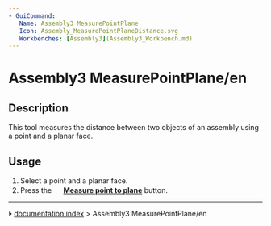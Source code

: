 ```yaml
---
- GuiCommand:
   Name: Assembly3 MeasurePointPlane
   Icon: Assembly_MeasurePointPlaneDistance.svg
   Workbenches: [Assembly3](Assembly3_Workbench.md)
---
```


# Assembly3 MeasurePointPlane/en

## Description

This tool measures the distance between two objects of an assembly using a point and a planar face.

## Usage

1.  Select a point and a planar face.
2.  Press the **<img src="images/Assembly_MeasurePointPlaneDistance.svg" width=16px> [Measure point to plane](Assembly3_MeasurePointPlane.md)** button.



---
⏵ [documentation index](../README.md) > Assembly3 MeasurePointPlane/en
